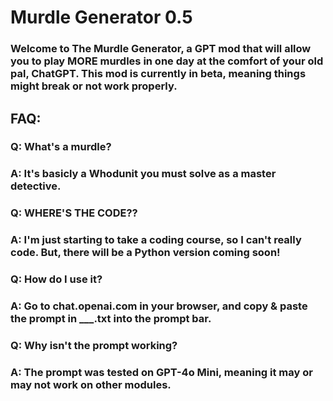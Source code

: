 # Murdle Generator 0.5
### Welcome to The Murdle Generator, a GPT mod that will allow you to play MORE murdles in one day at the comfort of your old pal, ChatGPT. This mod is currently in beta, meaning things might break or not work properly.
## FAQ:
### Q: What's a murdle?
### A: It's basicly a Whodunit you must solve as a master detective.
### Q: WHERE'S THE CODE??
### A: I'm just starting to take a coding course, so I can't really code. But, there will be a Python version coming soon!
### Q: How do I use it?
### A: Go to chat.openai.com in your browser, and copy & paste the prompt in ___.txt into the prompt bar.
### Q: Why isn't the prompt working?
### A: The prompt was tested on GPT-4o Mini, meaning it may or may not work on other modules.
